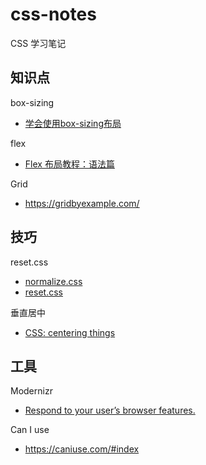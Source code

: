 # css-notes

CSS 学习笔记

## 知识点

box-sizing

- [学会使用box-sizing布局](https://www.jianshu.com/p/e2eb0d8c9de6)

flex

- [Flex 布局教程：语法篇](http://www.ruanyifeng.com/blog/2015/07/flex-grammar.html)

Grid

- https://gridbyexample.com/

## 技巧

reset.css

- [normalize.css](https://github.com/necolas/normalize.css/blob/master/normalize.css)
- [reset.css](https://marksheet.io/css/reset.css)

垂直居中

- [CSS: centering things](https://www.w3.org/Style/Examples/007/center.en.html)

## 工具

Modernizr

- [Respond to your user’s browser features.](https://modernizr.com/)

Can I use

- https://caniuse.com/#index

